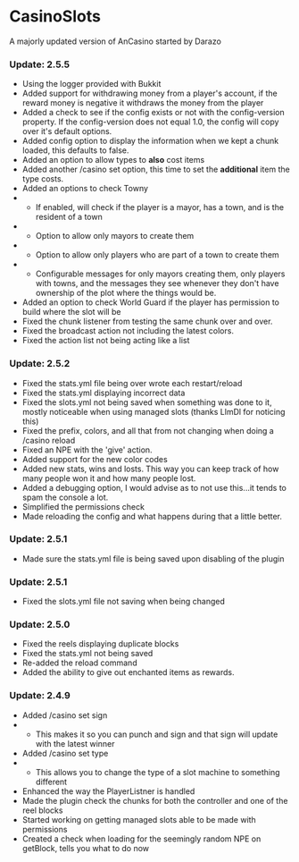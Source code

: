 # CasinoSlots #

A majorly updated version of AnCasino started by Darazo

### Update: 2.5.5 ###
* Using the logger provided with Bukkit
* Added support for withdrawing money from a player's account, if the reward money is negative it withdraws the money from the player
* Added a check to see if the config exists or not with the config-version property. If the config-version does not equal 1.0, the config will copy over it's default options.
* Added config option to display the information when we kept a chunk loaded, this defaults to false.
* Added an option to allow types to __also__ cost items
* Added another /casino set option, this time to set the __additional__ item the type costs.
* Added an options to check Towny
* * If enabled, will check if the player is a mayor, has a town, and is the resident of a town
* * Option to allow only mayors to create them
* * Option to allow only players who are part of a town to create them
* * Configurable messages for only mayors creating them, only players with towns, and the messages they see whenever they don't have ownership of the plot where the things would be.
* Added an option to check World Guard if the player has permission to build where the slot will be
* Fixed the chunk listener from testing the same chunk over and over.
* Fixed the broadcast action not including the latest colors.
* Fixed the action list not being acting like a list

### Update: 2.5.2 ###
* Fixed the stats.yml file being over wrote each restart/reload
* Fixed the stats.yml displaying incorrect data
* Fixed the slots.yml not being saved when something was done to it, mostly noticeable when using managed slots (thanks LlmDl for noticing this)
* Fixed the prefix, colors, and all that from not changing when doing a /casino reload
* Fixed an NPE with the 'give' action.
* Added support for the new color codes
* Added new stats, wins and losts. This way you can keep track of how many people won it and how many people lost.
* Added a debugging option, I would advise as to not use this...it tends to spam the console a lot.
* Simplified the permissions check
* Made reloading the config and what happens during that a little better.

### Update: 2.5.1 ###
* Made sure the stats.yml file is being saved upon disabling of the plugin

### Update: 2.5.1 ###
* Fixed the slots.yml file not saving when being changed

### Update: 2.5.0 ###
* Fixed the reels displaying duplicate blocks
* Fixed the stats.yml not being saved
* Re-added the reload command
* Added the ability to give out enchanted items as rewards.

### Update: 2.4.9 ###
* Added /casino set sign <slot>
* * This makes it so  you can punch and sign and that sign will update with the latest winner
* Added /casino set type <slotname> <type>
* * This allows you to change the type of a slot machine to something different
* Enhanced the way the PlayerListner is handled
* Made the plugin check the chunks for both the controller and one of the reel blocks
* Started working on getting managed slots able to be made with permissions
* Created a check when loading for the seemingly random NPE on getBlock, tells you what to do now